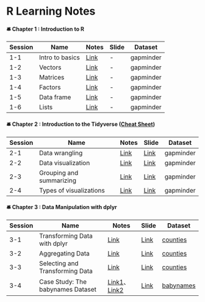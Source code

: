 # R Learning Notes

#### 🛎 Chapter 1 : Introduction to R
|Session|Name                    |Notes                                                                                             |Slide  |Dataset  |
|-------|------------------------|--------------------------------------------------------------------------------------------------|-------|---------|
|1-1    |Intro to basics         |[Link](https://github.com/linnelab/datacamp_data_analysis_with_R/blob/main/1-1_intro_to_basics.md)|-      |gapminder|
|1-2    |Vectors                 |[Link](https://github.com/linnelab/datacamp_data_analysis_with_R/blob/main/1-2_vectors.md)        |-      |gapminder|
|1-3    |Matrices                |[Link](https://github.com/linnelab/datacamp_data_analysis_with_R/blob/main/1-3_matrices.md)       |-      |gapminder|
|1-4    |Factors                 |[Link](https://github.com/linnelab/datacamp_data_analysis_with_R/blob/main/1-4_factors.md)        |-      |gapminder|
|1-5    |Data frame              |[Link](https://github.com/linnelab/datacamp_data_analysis_with_R/blob/main/1-5_dataframe.md)      |-      |gapminder|
|1-6    |Lists                   |[Link](https://github.com/linnelab/datacamp_data_analysis_with_R/blob/main/1_6_lists.md)          |-      |gapminder|

#### 🛎 Chapter 2 : Introduction to the Tidyverse  ([Cheat Sheet](https://github.com/linnelab/datacamp_data_analysis_with_R/blob/main/slide/R_tidyverse_for_beginners_cheat_sheet.pdf))
|Session|Name                    |Notes                                                                                             |Slide  |Dataset|
|-------|------------------------|--------------------------------------------------------------------------------------------------|-------|-------|
|2-1    |Data wrangling          |[Link](https://github.com/linnelab/datacamp_data_analysis_with_R/blob/main/2_1%263_1%263_3_data_transform_with_dplyr.md)|[Link](https://github.com/linnelab/datacamp_data_analysis_with_R/blob/main/slide/2_1_data_wrangling.pdf)|gapminder|
|2-2    |Data visualization      |[Link](https://github.com/linnelab/datacamp_data_analysis_with_R/blob/main/2_2_data_visualization_scatter_plot.md)|[Link](https://github.com/linnelab/datacamp_data_analysis_with_R/blob/main/slide/2_2_data_visualization_scatter_plot.pdf)|gapminder|
|2-3    |Grouping and summarizing|[Link](https://github.com/linnelab/datacamp_data_analysis_with_R/blob/main/2_3%263_2_aggregating_data.md)       |[Link](https://github.com/linnelab/datacamp_data_analysis_with_R/blob/main/slide/2_3_grouping_and_summarizing.pdf)|gapminder|
|2-4    |Types of visualizations |[Link](https://github.com/linnelab/datacamp_data_analysis_with_R/blob/main/2_4_other_type_data_visualization_.md) |[Link](https://github.com/linnelab/datacamp_data_analysis_with_R/blob/main/slide/2_4_types_of_visualizations.pdf)|gapminder|

#### 🛎 Chapter 3 : Data Manipulation with dplyr
|Session|Name                                 |Notes                                                                                             |Slide  |Dataset|
|-------|-------------------------------------|--------------------------------------------------------------------------------------------------|-------|-------|
|3-1    |Transforming Data with dplyr         |[Link](https://github.com/linnelab/datacamp_data_analysis_with_R/blob/main/2_1%263_1%263_3_data_transform_with_dplyr.md)|[Link](https://github.com/linnelab/datacamp_data_analysis_with_R/blob/main/slide/3_1_transforming_data_with_dplyr.pdf)|[counties](https://github.com/linnelab/datacamp_data_analysis_with_R/blob/main/dataset/counties.rds)|
|3-2    |Aggregating Data                     |[Link](https://github.com/linnelab/datacamp_data_analysis_with_R/blob/main/2_3%263_2_aggregating_data.md)|[Link](https://github.com/linnelab/datacamp_data_analysis_with_R/blob/main/slide/3_2_aggregating_data.pdf)|[counties](https://github.com/linnelab/datacamp_data_analysis_with_R/blob/main/dataset/counties.rds)|
|3-3    |Selecting and Transforming Data      |[Link](https://github.com/linnelab/datacamp_data_analysis_with_R/blob/main/2_1%263_1%263_3_data_transform_with_dplyr.md)|[Link](https://github.com/linnelab/datacamp_data_analysis_with_R/blob/main/slide/3_3_selecting_and_transforming_data.pdf)|[counties](https://github.com/linnelab/datacamp_data_analysis_with_R/blob/main/dataset/counties.rds)|
|3-4    |Case Study: The babynames Dataset    |[Link1](https://github.com/linnelab/datacamp_data_analysis_with_R/blob/main/2_1%263_1%263_3%263_4_data_transform_with_dplyr.md)、[Link2]()|[Link](https://github.com/linnelab/datacamp_data_analysis_with_R/blob/main/slide/3_4_case_study_the_babynames_dataset.pdf)|[babynames](https://github.com/linnelab/datacamp_data_analysis_with_R/blob/main/dataset/babynames.rds)|
